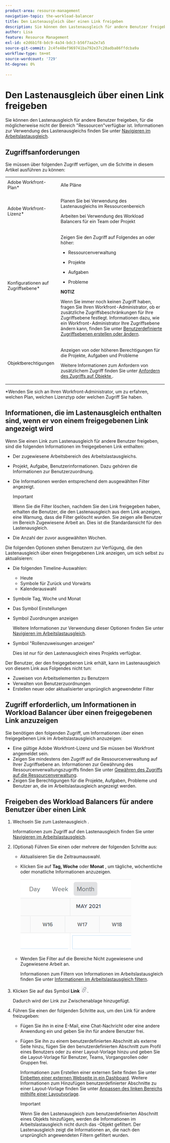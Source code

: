```yaml
---
product-area: resource-management
navigation-topic: the-workload-balancer
title: Den Lastenausgleich über einen Link freigeben
description: Sie können den Lastenausgleich für andere Benutzer freigeben, für die möglicherweise nicht der Bereich "Ressourcen"verfügbar ist. Weitere Informationen zur Verwendung des Workload-Balancers finden Sie unter Navigieren im Arbeitslastausgleich .
author: Lisa
feature: Resource Management
exl-id: e2d6b1f8-bdc9-4a34-bdc3-b56f7aa2e7a5
source-git-commit: 2c4fe48ef969741ba792e37c28adba86ffdcba9a
workflow-type: tm+mt
source-wordcount: '729'
ht-degree: 0%

---
```


# Den Lastenausgleich über einen Link freigeben

Sie können den Lastenausgleich für andere Benutzer freigeben, für die möglicherweise nicht der Bereich &quot;Ressourcen&quot;verfügbar ist. Informationen zur Verwendung des Lastenausgleichs finden Sie unter [Navigieren im Arbeitslastausgleich](../../resource-mgmt/workload-balancer/navigate-the-workload-balancer.md).

## Zugriffsanforderungen

Sie müssen über folgenden Zugriff verfügen, um die Schritte in diesem Artikel ausführen zu können:

<table style="table-layout:auto"> 
 <col> 
 <col> 
 <tbody> 
  <tr> 
   <td role="rowheader">Adobe Workfront-Plan*</td> 
   <td> <p>Alle Pläne</p> </td> 
  </tr> 
  <tr> 
   <td role="rowheader">Adobe Workfront-Lizenz*</td> 
   <td> <p>Planen Sie bei Verwendung des Lastenausgleichs im Ressourcenbereich</p>
   <p>Arbeiten bei Verwendung des Workload Balancers für ein Team oder Projekt</p> </td> 
  </tr> 
  <tr> 
   <td role="rowheader">Konfigurationen auf Zugriffsebene*</td> 
   <td> <p>Zeigen Sie den Zugriff auf Folgendes an oder höher:</p> 
    <ul> 
     <li> <p>Ressourcenverwaltung</p> </li> 
     <li> <p>Projekte</p> </li> 
     <li> <p>Aufgaben</p> </li> 
     <li> <p>Probleme</p> </li> 
    </ul> <p><b>NOTIZ</b>

Wenn Sie immer noch keinen Zugriff haben, fragen Sie Ihren Workfront-Administrator, ob er zusätzliche Zugriffsbeschränkungen für Ihre Zugriffsebene festlegt. Informationen dazu, wie ein Workfront-Administrator Ihre Zugriffsebene ändern kann, finden Sie unter <a href="../../administration-and-setup/add-users/configure-and-grant-access/create-modify-access-levels.md" class="MCXref xref">Benutzerdefinierte Zugriffsebenen erstellen oder ändern</a>.</p> </td>
</tr> 
  <tr> 
   <td role="rowheader">Objektberechtigungen</td> 
   <td> <p>Anzeigen von oder höheren Berechtigungen für die Projekte, Aufgaben und Probleme </p> <p>Weitere Informationen zum Anfordern von zusätzlichem Zugriff finden Sie unter <a href="../../workfront-basics/grant-and-request-access-to-objects/request-access.md" class="MCXref xref">Anfordern des Zugriffs auf Objekte </a>.</p> </td> 
  </tr> 
 </tbody> 
</table>

&#42;Wenden Sie sich an Ihren Workfront-Administrator, um zu erfahren, welchen Plan, welchen Lizenztyp oder welchen Zugriff Sie haben.

## Informationen, die im Lastenausgleich enthalten sind, wenn er von einem freigegebenen Link angezeigt wird

Wenn Sie einen Link zum Lastenausgleich für andere Benutzer freigeben, sind die folgenden Informationen im freigegebenen Link enthalten:

* Der zugewiesene Arbeitsbereich des Arbeitslastausgleichs.
* Projekt, Aufgabe, Benutzerinformationen. Dazu gehören die Informationen zur Benutzerzuordnung.
* Die Informationen werden entsprechend dem ausgewählten Filter angezeigt.

  >[!IMPORTANT]
  >
  >Wenn Sie die Filter löschen, nachdem Sie den Link freigegeben haben, erhalten die Benutzer, die den Lastenausgleich aus dem Link anzeigen, eine Warnung, dass die Filter gelöscht wurden. Sie zeigen alle Benutzer im Bereich Zugewiesene Arbeit an. Dies ist die Standardansicht für den Lastenausgleich.

* Die Anzahl der zuvor ausgewählten Wochen.

Die folgenden Optionen stehen Benutzern zur Verfügung, die den Lastenausgleich über einen freigegebenen Link anzeigen, um sich selbst zu aktualisieren:

* Die folgenden Timeline-Auswahlen:

   * Heute
   * Symbole für Zurück und Vorwärts
   * Kalenderauswahl

* Symbole Tag, Woche und Monat
* Das Symbol Einstellungen
* Symbol Zuordnungen anzeigen

  Weitere Informationen zur Verwendung dieser Optionen finden Sie unter [Navigieren im Arbeitslastausgleich](../../resource-mgmt/workload-balancer/navigate-the-workload-balancer.md).

* Symbol &quot;Rollenzuweisungen anzeigen&quot;

  Dies ist nur für den Lastenausgleich eines Projekts verfügbar.

Der Benutzer, der den freigegebenen Link erhält, kann im Lastenausgleich von diesem Link aus Folgendes nicht tun:

* Zuweisen von Arbeitselementen zu Benutzern
* Verwalten von Benutzerzuordnungen
* Erstellen neuer oder aktualisierter ursprünglich angewendeter Filter

## Zugriff erforderlich, um Informationen in Workload Balancer über einen freigegebenen Link anzuzeigen

Sie benötigen den folgenden Zugriff, um Informationen über einen freigegebenen Link im Arbeitslastausgleich anzuzeigen:

* Eine gültige Adobe Workfront-Lizenz und Sie müssen bei Workfront angemeldet sein.
* Zeigen Sie mindestens den Zugriff auf die Ressourcenverwaltung auf Ihrer Zugriffsebene an. Informationen zur Gewährung des Ressourcenverwaltungszugriffs finden Sie unter [Gewähren des Zugriffs auf die Ressourcenverwaltung](../../administration-and-setup/add-users/configure-and-grant-access/grant-access-resource-management.md).
* Zeigen Sie Berechtigungen für die Projekte, Aufgaben, Probleme und Benutzer an, die im Arbeitslastausgleich angezeigt werden.

## Freigeben des Workload Balancers für andere Benutzer über einen Link

1. Wechseln Sie zum Lastenausgleich .

   Informationen zum Zugriff auf den Lastenausgleich finden Sie unter [Navigieren im Arbeitslastausgleich](../../resource-mgmt/workload-balancer/navigate-the-workload-balancer.md).

1. (Optional) Führen Sie einen oder mehrere der folgenden Schritte aus:

   * Aktualisieren Sie die Zeitraumauswahl.
   * Klicken Sie auf **Tag, Woche** oder **Monat** , um tägliche, wöchentliche oder monatliche Informationen anzuzeigen.

     ![](assets/month-icon-on-toolbar-selected-wb-350x226.png)

   * Wenden Sie Filter auf die Bereiche Nicht zugewiesene und Zugewiesene Arbeit an.

     Informationen zum Filtern von Informationen im Arbeitslastausgleich finden Sie unter [Informationen im Arbeitslastausgleich filtern](../../resource-mgmt/workload-balancer/filter-information-workload-balancer.md).

1. Klicken Sie auf das Symbol **Link** ![](assets/wb-shearable-link-icon-small.png).

   Dadurch wird der Link zur Zwischenablage hinzugefügt.

1. Führen Sie einen der folgenden Schritte aus, um den Link für andere freizugeben:

   * Fügen Sie ihn in eine E-Mail, eine Chat-Nachricht oder eine andere Anwendung ein und geben Sie ihn für andere Benutzer frei.
   * Fügen Sie ihn zu einem benutzerdefinierten Abschnitt als externe Seite hinzu, fügen Sie den benutzerdefinierten Abschnitt zum Profil eines Benutzers oder zu einer Layout-Vorlage hinzu und geben Sie die Layout-Vorlage für Benutzer, Teams, Vorgangsrollen oder Gruppen frei.

     Informationen zum Erstellen einer externen Seite finden Sie unter [Einbetten einer externen Webseite in ein Dashboard](../../reports-and-dashboards/dashboards/creating-and-managing-dashboards/embed-external-web-page-dashboard.md). Weitere Informationen zum Hinzufügen benutzerdefinierter Abschnitte zu einer Layout-Vorlage finden Sie unter [Anpassen des linken Bereichs mithilfe einer Layoutvorlage](../../administration-and-setup/customize-workfront/use-layout-templates/customize-left-panel.md).

     >[!IMPORTANT]
     >
     >Wenn Sie den Lastenausgleich zum benutzerdefinierten Abschnitt eines Objekts hinzufügen, werden die Informationen im Arbeitslastausgleich nicht durch das -Objekt gefiltert. Der Lastenausgleich zeigt die Informationen an, die nach den ursprünglich angewendeten Filtern gefiltert wurden.
